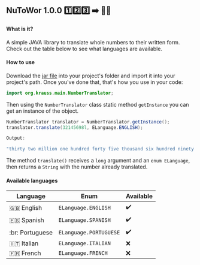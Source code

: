 ## NuToWor 1.0.0  :one::two::three: :arrow_right: :bust_in_silhouette::speech_balloon:

#### What is it?

A simple JAVA library to translate whole numbers to their written form. Check out the table below to see what languages are available.

#### How to use 

Download the [jar file](lib/) into your project's folder and import it into your project's path.
Once you've done that, that's how you use in your code:

```java
import org.krauss.main.NumberTranslator;
```

Then using the `NumberTranslator` class static method `getInstance` you can get an instance of the object.

```java
NumberTranslator translator = NumberTranslator.getInstance();
translator.translate(32145698l, ELanguage.ENGLISH);

Output:

"thirty two million one hundred forty five thousand six hundred ninety eight" 
```

The method `translate()` receives a `long` argument and an `enum ELanguage`, then returns a `String` with the number already translated. 

#### Available languages

| Language | Enum | Available |
| -------- | -----| --------- |
| :gb: English | `ELanguage.ENGLISH` | :heavy_check_mark: | 
| :es: Spanish | `ELanguage.SPANISH` | :heavy_check_mark: |
| :br: Portuguese | `ELanguage.PORTUGUESE` | :heavy_check_mark: |
| :it: Italian | `ELanguage.ITALIAN` | :x: |
| :fr: French | `ELanguage.FRENCH` | :x: |